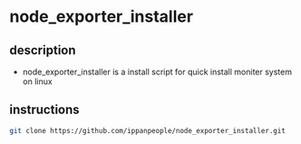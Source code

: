 # node_exporter_installer
## description
- node_exporter_installer is a install script for quick install moniter system on linux
## instructions
~~~bash
git clone https://github.com/ippanpeople/node_exporter_installer.git
~~~
